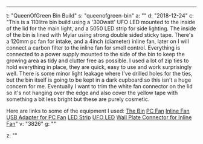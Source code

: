---
t: "QueenOfGreen Bin Build"
s: "queenofgreen-bin"
a: ""
d: "2018-12-24"
c: "This is a 110litre bin build using a '300watt' UFO LED mounted to the inside of the lid for the main light, and a 5050 LED strip for side lighting.
The inside of the bin is lined with Mylar using strong double sided sticky tape. 
There's a 120mm pc fan for intake, and a 4inch (diameter) inline fan, later on I will connect a carbon filter to the inline fan for smell control.
Everything is connected to a power supply mounted to the side of the bin to keep the growing area as tidy and clutter free as possible.
I used a lot of zip ties to hold everything in place, they are quick, easy to use and work surprisingly well.
There is some minor light leakage where I've drilled holes for the ties, but the bin itself is going to be kept in a dark cupboard so this isn't a huge concern for me. 
Eventually I want to trim the white fan connector on the lid so it's not hanging over the edge and also cover the yellow tape with something a bit less bright but these are purely cosmetic.

Here are links to some of the equipment I used:
 <a href='https://www.amazon.co.uk/gp/product/B00997YOEI'>The Bin</a> 
 <a href='https://www.amazon.co.uk/gp/product/B002KTVFTE'>PC Fan</a> 
 <a href='https://www.amazon.co.uk/gp/product/B01N6Y2HSF'>Inline Fan</a> 
 <a href='https://www.amazon.co.uk/gp/product/B076YXSR42'>USB Adapter for PC Fan</a> 
 <a href='https://www.amazon.co.uk/gp/product/B00ORBD8ZM'>LED Strip</a> 
 <a href='https://www.amazon.co.uk/gp/product/B07DC9WZ8W'>UFO LED</a> 
 <a href='https://www.amazon.co.uk/gp/product/B06W584JZ4'>Wall Plate Connector for Inline Fan</a>"
v: "3826"
g: ""

z: ""
